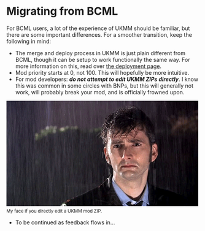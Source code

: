 # Migrating from BCML

For BCML users, a lot of the experience of UKMM should be familiar, but there are some important differences. For a smoother transition, keep the following in mind:

- The merge and deploy process in UKMM is just plain different from BCML, though it can be setup to work functionally the same way. For more information on this, read over [the deployment page](setup/deploy.md).
- Mod priority starts at 0, not 100. This will hopefully be more intuitive. 
- For mod developers: ***do not attempt to edit UKMM ZIPs directly***. I know this was common in some circles with BNPs, but this will generally not work, will probably break your mod, and is officially frowned upon.

![My face if you directly edit a UKMM mod ZIP.](images/sad-face.gif)  
<small>My face if you directly edit a UKMM mod ZIP.</small>

- To be continued as feedback flows in…